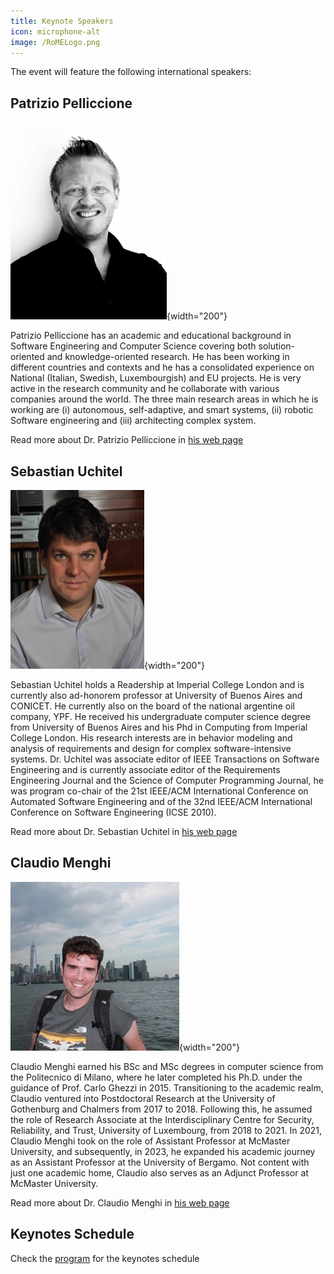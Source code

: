 ```yaml
---
title: Keynote Speakers
icon: microphone-alt
image: /RoMELogo.png
---
```


The event will feature the following international speakers:

## <i class="fas fa-user" style="color:var(--theme-color)"></i> Patrizio Pelliccione

![](pp.jpg){width="200"}

Patrizio Pelliccione has an academic and educational background in Software Engineering and Computer Science covering both solution-oriented and knowledge-oriented research. He has been working in different countries and contexts and he has a consolidated experience on National (Italian, Swedish, Luxembourgish) and EU projects. He is very active in the research community and he collaborate with various companies around the world.
The three main research areas in which he is working are (i) autonomous, self-adaptive, and smart systems, (ii) robotic Software engineering and (iii) architecting complex system.

Read more about Dr. Patrizio Pelliccione in [his web page](https://www.patriziopelliccione.com/)

## <i class="fas fa-user" style="color:var(--theme-color)"></i> Sebastian Uchitel

![](sebastian.jpg){width="200"}

Sebastian Uchitel holds a Readership at Imperial College London and is currently also ad-honorem professor at University of Buenos Aires and CONICET. He currently also on the board of the national argentine oil company, YPF. He received his undergraduate computer science degree from University of Buenos Aires and his Phd in Computing from Imperial College London. His research interests are in behavior modeling and analysis of requirements and design for complex software-intensive systems. Dr. Uchitel was associate editor of IEEE Transactions on Software Engineering and is currently associate editor of the Requirements Engineering Journal and the Science of Computer Programming Journal, he was program co-chair of the 21st IEEE/ACM International Conference on Automated Software Engineering and of the 32nd IEEE/ACM International Conference on Software Engineering (ICSE 2010).

Read more about Dr. Sebastian Uchitel in [his web page](https://www.imperial.ac.uk/people/s.uchitel)

## <i class="fas fa-user" style="color:var(--theme-color)"></i> Claudio Menghi

![](cm.jpg){width="200"}

Claudio Menghi earned his BSc and MSc degrees in computer science from the Politecnico di Milano, where he later completed his Ph.D. under the guidance of Prof. Carlo Ghezzi in 2015. Transitioning to the academic realm, Claudio ventured into Postdoctoral Research at the University of Gothenburg and Chalmers from 2017 to 2018. Following this, he assumed the role of Research Associate at the Interdisciplinary Centre for Security, Reliability, and Trust, University of Luxembourg, from 2018 to 2021. In 2021, Claudio Menghi took on the role of Assistant Professor at McMaster University, and subsequently, in 2023, he expanded his academic journey as an Assistant Professor at the University of Bergamo. Not content with just one academic home, Claudio also serves as an Adjunct Professor at McMaster University.

Read more about Dr. Claudio Menghi in [his web page](https://claudiomenghi.github.io/)

## <i class="fas fa-calendar-check" style="color:var(--theme-color)"></i> Keynotes Schedule

Check the [program](/RoME/program) for the keynotes schedule


